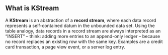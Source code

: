 ## What is KStream
A **KStream** is an abstraction of a **record stream**, where each data record represents a self-contained datum in the unbounded data set. Using the table analogy, data records in a record stream are always interpreted as an “INSERT” – think: adding more entries to an append-only ledger – because no record replaces an existing row with the same key. Examples are a credit card transaction, a page view event, or a server log entry.
<!--stackedit_data:
eyJoaXN0b3J5IjpbLTE5MjcyNTc4NzAsMTYxMTEwNDEwNSwtMT
E0MzE3NjA2NiwxNzUyMzMwOTU1LC0xMzQ4NDg0ODQ5LC0xOTIy
MDEwOTE0LDQ5MDg2MDY1Niw3NjE5MzgxNzIsLTYyNjQ2MDAwNC
wxMzAxMzIyNDQyLC0xNjkyNzY3NzAsLTg1Mjg2MTc0NywxMzIy
NjIxMzMwLDEzNjA0MzQyNSwxMDE1ODEzNTM0LC0yMDg4NzQ2Nj
EyLDIwNTY3MDYxMDUsMTk2NjgxMzU3OCwtNjA5MDc0MjU4LDc5
Nzg4ODUxNV19
-->